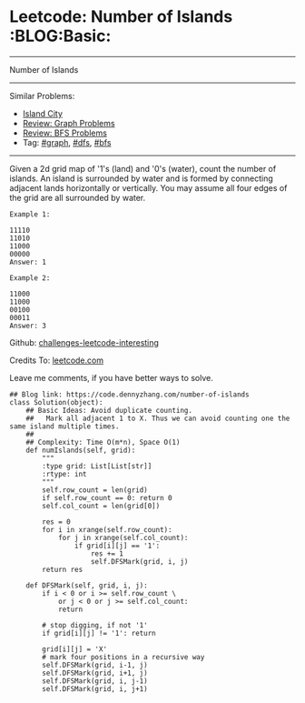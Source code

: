 # Leetcode: Number of Islands     :BLOG:Basic:


---

Number of Islands  

---

Similar Problems:  
-   [Island City](https://code.dennyzhang.com/island-city)
-   [Review: Graph Problems](https://code.dennyzhang.com/review-graph)
-   [Review: BFS Problems](https://code.dennyzhang.com/review-bfs)
-   Tag: [#graph](https://code.dennyzhang.com/tag/graph), [#dfs](https://code.dennyzhang.com/tag/dfs), [#bfs](https://code.dennyzhang.com/tag/bfs)

---

Given a 2d grid map of '1's (land) and '0's (water), count the number of islands. An island is surrounded by water and is formed by connecting adjacent lands horizontally or vertically. You may assume all four edges of the grid are all surrounded by water.  

    Example 1:
    
    11110
    11010
    11000
    00000
    Answer: 1

    Example 2:
    
    11000
    11000
    00100
    00011
    Answer: 3

Github: [challenges-leetcode-interesting](https://github.com/DennyZhang/challenges-leetcode-interesting/tree/master/number-of-islands)  

Credits To: [leetcode.com](https://leetcode.com/problems/number-of-islands/description/)  

Leave me comments, if you have better ways to solve.  

    ## Blog link: https://code.dennyzhang.com/number-of-islands
    class Solution(object):
        ## Basic Ideas: Avoid duplicate counting.
        ##   Mark all adjacent 1 to X. Thus we can avoid counting one the same island multiple times.
        ##
        ## Complexity: Time O(m*n), Space O(1)
        def numIslands(self, grid):
            """
            :type grid: List[List[str]]
            :rtype: int
            """
            self.row_count = len(grid)
            if self.row_count == 0: return 0
            self.col_count = len(grid[0])
    
            res = 0
            for i in xrange(self.row_count):
                for j in xrange(self.col_count):
                    if grid[i][j] == '1':
                        res += 1
                        self.DFSMark(grid, i, j)
            return res
    
        def DFSMark(self, grid, i, j):
            if i < 0 or i >= self.row_count \
                or j < 0 or j >= self.col_count:
                return
    
            # stop digging, if not '1'
            if grid[i][j] != '1': return
    
            grid[i][j] = 'X'
            # mark four positions in a recursive way
            self.DFSMark(grid, i-1, j)
            self.DFSMark(grid, i+1, j)
            self.DFSMark(grid, i, j-1)
            self.DFSMark(grid, i, j+1)